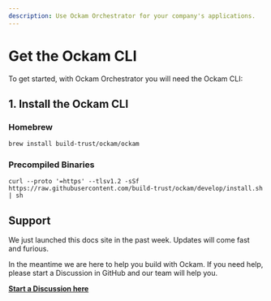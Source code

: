 ```yaml
---
description: Use Ockam Orchestrator for your company's applications.
---
```


# Get the Ockam CLI

To get started, with Ockam Orchestrator you will need the Ockam CLI:

## 1. Install the Ockam CLI

### Homebrew

```bash
brew install build-trust/ockam/ockam
```

### Precompiled Binaries

```shell
curl --proto '=https' --tlsv1.2 -sSf https://raw.githubusercontent.com/build-trust/ockam/develop/install.sh | sh
```

## Support

We just launched this docs site in the past week. Updates will come fast and furious.

In the meantime we are here to help you build with Ockam. If you need help, please start a Discussion in GitHub and our team will help you.

****[**Start a Discussion here**](https://github.com/build-trust/ockam/discussions/categories/support)****
